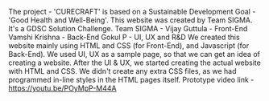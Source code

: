 The project - 'CURECRAFT' is based on a Sustainable Development Goal - 'Good Health and Well-Being'. This website was created by Team SIGMA. It's a GDSC Solution Challenge. Team SIGMA - Vijay Guttula - Front-End Vamshi Krishna - Back-End Gokul P - UI, UX and R&D We created this website mainly using HTML and CSS (for Front-End), and Javascript (for Back-End). We used UI, UX as a sample page, so that we can get an idea of creating a website. After the UI & UX, we started creating the actual website with HTML and CSS. We didn't create any extra CSS files, as we had programmed in-line styles in the HTML pages itself. Prototype video link - https://youtu.be/POyMpP-M44A

